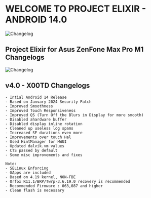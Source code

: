 # **WELCOME TO PROJECT ELIXIR - ANDROID 14.0**

![Changelog](https://i.imgur.com/MF2K9V2.png)

## **Project Elixir for Asus ZenFone Max Pro M1 Changelogs**

![Changelog](https://i.imgur.com/MsgqFFz.png)

## v4.0 - X00TD Changelogs
```
- Intial Android 14 Release
- Based on Janvary 2024 Security Patch
- Improved Smoothness
- Improved Touch Responsiveness
- Improved QS (Turn Off the Blurs in Display for more smooth)
- Disabled ahardware buffer
- Disabled display inline rotation
- Cleaned up useless log spams
- Increased SF durations even more
- Improvements over touch Hal
- Used HintManager for HWUI
- Updated dalvik.vm values
- CTS passed by default
- Some misc improvements and fixes

Note: 
- SELinux Enforcing
- GApps are included
- Based on 4.19 kernel, NON-FBE
- Orfox R11.1/BRP/Twrp-3.6.19.0 recovery is recommended
- Recommended Firmware : 063,087 and higher
- Clean flash is necessary
```
